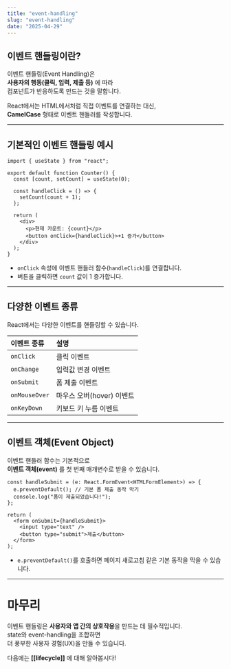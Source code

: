 ```yaml
---
title: "event-handling"
slug: "event-handling"
date: "2025-04-29"
---
```


## 이벤트 핸들링이란?

이벤트 핸들링(Event Handling)은  
**사용자의 행동(클릭, 입력, 제출 등)** 에 따라  
컴포넌트가 반응하도록 만드는 것을 말합니다.

React에서는 HTML에서처럼 직접 이벤트를 연결하는 대신,  
**CamelCase** 형태로 이벤트 핸들러를 작성합니다.

---

## 기본적인 이벤트 핸들링 예시

```tsx
import { useState } from "react";

export default function Counter() {
  const [count, setCount] = useState(0);

  const handleClick = () => {
    setCount(count + 1);
  };

  return (
    <div>
      <p>현재 카운트: {count}</p>
      <button onClick={handleClick}>+1 증가</button>
    </div>
  );
}
```

- `onClick` 속성에 이벤트 핸들러 함수(`handleClick`)를 연결합니다.
- 버튼을 클릭하면 `count` 값이 1 증가합니다.

---

## 다양한 이벤트 종류

React에서는 다양한 이벤트를 핸들링할 수 있습니다.

| 이벤트 종류   | 설명                      |
| :------------ | :------------------------ |
| `onClick`     | 클릭 이벤트               |
| `onChange`    | 입력값 변경 이벤트        |
| `onSubmit`    | 폼 제출 이벤트            |
| `onMouseOver` | 마우스 오버(hover) 이벤트 |
| `onKeyDown`   | 키보드 키 누름 이벤트     |

---

## 이벤트 객체(Event Object)

이벤트 핸들러 함수는 기본적으로  
**이벤트 객체(event)** 를 첫 번째 매개변수로 받을 수 있습니다.

```tsx
const handleSubmit = (e: React.FormEvent<HTMLFormElement>) => {
  e.preventDefault(); // 기본 폼 제출 동작 막기
  console.log("폼이 제출되었습니다!");
};

return (
  <form onSubmit={handleSubmit}>
    <input type="text" />
    <button type="submit">제출</button>
  </form>
);
```

- `e.preventDefault()`를 호출하면 페이지 새로고침 같은 기본 동작을 막을 수 있습니다.

---

# 마무리

이벤트 핸들링은 **사용자와 앱 간의 상호작용**을 만드는 데 필수적입니다.  
state와 event-handling을 조합하면  
더 풍부한 사용자 경험(UX)을 만들 수 있습니다.

다음에는 **[[lifecycle]]** 에 대해 알아봅시다!
